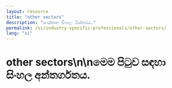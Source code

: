 ```yaml
---
layout: resource
title: "other sectors"
description: "සංස්කෘත සිංහල විස්තරය."
permalink: /si/industry-specific-professionals/other-sectors/
lang: "si"
---
```


# other sectors\n\nමෙම පිටුව සඳහා සිංහල අන්තර්ගතය.

